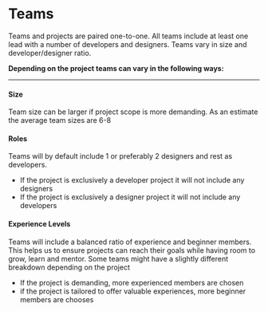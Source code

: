 # Teams


Teams and projects are paired one-to-one. All teams include at least one lead with a number of developers and designers. Teams vary in size and developer/designer ratio.

**Depending on the project teams can vary in the following ways:**

---

#### Size

Team size can be larger if project scope is more demanding. As an estimate the average team sizes are 6-8

#### Roles

Teams will by default include 1 or preferably 2 designers and rest as developers.

- If the project is exclusively a developer project it will not include any designers
- If the project is exclusively a designer project it will not include any developers

#### Experience Levels

Teams will include a balanced ratio of experience and beginner members. This helps us to ensure projects can reach their goals while having room to grow, learn and mentor. Some teams might have a slightly different breakdown depending on the project

- If the project is demanding, more experienced members are chosen
- if the project is tailored to offer valuable experiences, more beginner members are chooses
